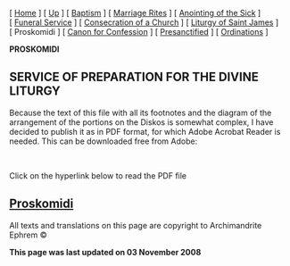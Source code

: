\[ [Home](index.md) \] \[ [Up](eucholog.md) \] \[ [Baptism](baptism.md) \] \[ [Marriage Rites](marriage.md) \] \[ [Anointing of the Sick](anointin.md) \] \[ [Funeral Service](funeral.md) \] \[ [Consecration of a Church](dedic-int.md) \] \[ [Liturgy of Saint James](lit-james.md) \] \[ Proskomidi \] \[ [Canon for Confession](canon_for_confession.md) \] \[ [Presanctified](presanctified.md) \] \[ [Ordinations](ordinations.md) \]

**PROSKOMIDI**

SERVICE OF PREPARATION
FOR
THE DIVINE LITURGY
----------------------

Because the text of this file with all its footnotes and the diagram of the arrangement of the portions on the Diskos is somewhat complex, I have decided to publish it as in PDF format, for which Adobe Acrobat Reader is needed. This can be downloaded free from Adobe:

 

Click on the hyperlink below to read the PDF file

[Proskomidi](Proskom02+notes+diag.pdf)
--------------------------------------

All texts and translations on this page are copyright to
Archimandrite Ephrem ©

**This page was last updated on 03 November 2008**

